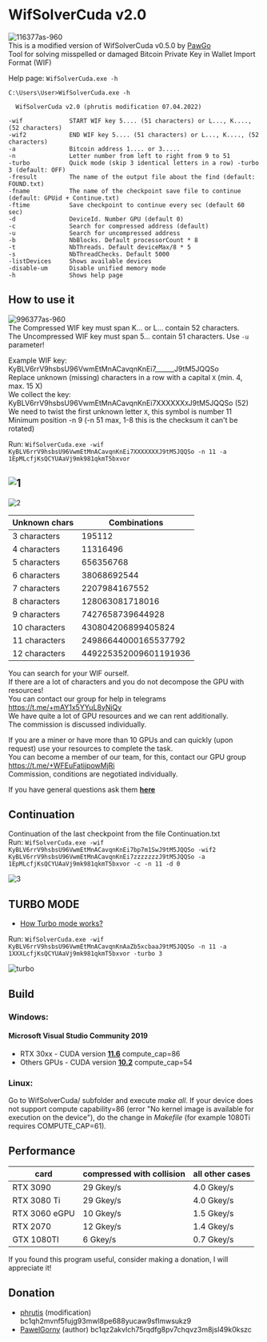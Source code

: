 # WifSolverCuda v2.0
![116377as-960](https://user-images.githubusercontent.com/82582647/161723196-755b39a1-5fd4-4e9e-bbb6-10932be33244.jpg)</br>
This is a modified version of WifSolverCuda v0.5.0 by [PawGo](https://github.com/PawelGorny) </br>
Tool for solving misspelled or damaged Bitcoin Private Key in Wallet Import Format (WIF)

Help page: ```WifSolverCuda.exe -h```
```
C:\Users\User>WifSolverCuda.exe -h

  WifSolverCuda v2.0 (phrutis modification 07.04.2022)

-wif             START WIF key 5.... (51 characters) or L..., K...., (52 characters)
-wif2            END WIF key 5.... (51 characters) or L..., K...., (52 characters)
-a               Bitcoin address 1.... or 3.....
-n               Letter number from left to right from 9 to 51
-turbo           Quick mode (skip 3 identical letters in a row) -turbo 3 (default: OFF)
-fresult         The name of the output file about the find (default: FOUND.txt)
-fname           The name of the checkpoint save file to continue (default: GPUid + Continue.txt)
-ftime           Save checkpoint to continue every sec (default 60 sec)
-d               DeviceId. Number GPU (default 0)
-c               Search for compressed address (default)
-u               Search for uncompressed address
-b               NbBlocks. Default processorCount * 8
-t               NbThreads. Default deviceMax/8 * 5
-s               NbThreadChecks. Default 5000
-listDevices     Shows available devices
-disable-um      Disable unified memory mode
-h               Shows help page
 ```   

## How to use it
![996377as-960](https://user-images.githubusercontent.com/82582647/161723666-490cb467-f184-4bce-84ff-a29ec3d21fd3.jpg)</br>
The Compressed WIF key must span K... or L... contain 52 characters.</br>
The Uncompressed WIF key must span 5... contain 51 characters. Use ```-u``` parameter! </br>

Example WIF key: KyBLV6rrV9hsbsU96VwmEtMnACavqnKnEi7______J9tM5JQQSo</br>
Replace unknown (missing) characters in a row with a capital ```X``` (min. 4, max. 15 X)</br>
We collect the key: KyBLV6rrV9hsbsU96VwmEtMnACavqnKnEi7XXXXXX```X```J9tM5JQQSo (52)</br>
We need to twist the first unknown letter ```X```, this symbol is number 11</br>
Minimum position -n 9 (-n 51 max, 1-8 this is the checksum it can't be rotated)</br>

Run: ```WifSolverCuda.exe -wif KyBLV6rrV9hsbsU96VwmEtMnACavqnKnEi7XXXXXXXJ9tM5JQQSo -n 11 -a 1EpMLcfjKsQCYUAaVj9mk981qkmT5bxvor```

![1](https://user-images.githubusercontent.com/82582647/162258005-43937a2d-ac2a-419b-a386-c6e80d421bea.png)
-----
![2](https://user-images.githubusercontent.com/82582647/162258061-1d3824fc-9ee6-4a08-907b-d275a4dc0d74.png)

| Unknown chars   |      Combinations      |
|-----------------|------------------------|
|  3 characters   | 195112                 |
|  4 characters   | 11316496               |
|  5 characters   | 656356768              |
|  6 characters   | 38068692544            |
|  7 characters   | 2207984167552          |
|  8 characters   | 128063081718016        |
|  9 characters   | 7427658739644928       |
|  10 characters  | 430804206899405824     |
|  11 characters  | 24986644000165537792   | 
|  12 characters  | 449225352009601191936  | 

You can search for your WIF ourself. </br>
If there are a lot of characters and you do not decompose the GPU with resources! </br>
You can contact our group for help in telegrams https://t.me/+mAY1x5YYuL8yNjQy </br>
We have quite a lot of GPU resources and we can rent additionally. </br>
The commission is discussed individually.

If you are a miner or have more than 10 GPUs and can quickly (upon request) use your resources to complete the task. </br>
You can become a member of our team, for this, contact our GPU group https://t.me/+WFEuFatijpowMjRi </br>
Commission, conditions are negotiated individually.

If you have general questions ask them [**here**](https://github.com/phrutis/WifSolverCuda/issues)

## Сontinuation
Сontinuation of the last checkpoint from the file Сontinuation.txt</br>
Run: ```WifSolverCuda.exe -wif KyBLV6rrV9hsbsU96VwmEtMnACavqnKnEi7bp7m1SwJ9tM5JQQSo -wif2 KyBLV6rrV9hsbsU96VwmEtMnACavqnKnEi7zzzzzzzJ9tM5JQQSo -a 1EpMLcfjKsQCYUAaVj9mk981qkmT5bxvor -c -n 11 -d 0```

![3](https://user-images.githubusercontent.com/82582647/162258550-f4dcb651-bb1e-4839-81aa-8e24b607b0a0.png)
 
 ## TURBO MODE
 - [How Turbo mode works?](https://github.com/phrutis/WifSolverCuda/blob/main/Other/turbo.md#how-turbo-mode-works) </br>
 
 Run: ```WifSolverCuda.exe -wif KyBLV6rrV9hsbsU96VwmEtMnACavqnKnAaZb5xcbaaJ9tM5JQQSo -n 11 -a 1XXXLcfjKsQCYUAaVj9mk981qkmT5bxvor -turbo 3```
 
 ![turbo](https://user-images.githubusercontent.com/82582647/162259077-80052487-3ca1-4d66-8f77-2d17ac13aed5.png)
 
## Build
### Windows:

#### Microsoft Visual Studio Community 2019
- RTX 30xx - CUDA version [**11.6**](https://developer.nvidia.com/cuda-11-6-0-download-archive) compute_cap=86 </br>
- Others GPUs - CUDA version [**10.2**](https://developer.nvidia.com/cuda-10.2-download-archive?target_os=Windows&target_arch=x86_64&target_version=10&target_type=exenetwork) compute_cap=54 </br>

### Linux:
Go to WifSolverCuda/ subfolder and execute _make all_. If your device does not support compute capability=86 (error "No kernel image is available for execution on the device"), do the change in _Makefile_ (for example 1080Ti requires COMPUTE_CAP=61).


## Performance

| card          | compressed with collision | all other cases |
|---------------|---------------------------|-----------------|
| RTX 3090      | 29 Gkey/s                 | 4.0 Gkey/s      |
| RTX 3080 Ti   | 29 Gkey/s                 | 4.0 Gkey/s      |
| RTX 3060 eGPU | 10 Gkey/s                 | 1.5 Gkey/s      |
| RTX 2070      | 12 Gkey/s                 | 1.4 Gkey/s      |
| GTX 1080TI    | 6 Gkey/s                  | 0.7 Gkey/s      |

If you found this program useful, consider making a donation, I will appreciate it! <br>

## Donation
- [phrutis](https://github.com/phrutis) (modification)    bc1qh2mvnf5fujg93mwl8pe688yucaw9sflmwsukz9
- [PawelGorny](https://github.com/PawelGorny) (author)    bc1qz2akvlch75rqdfg8pv7chqvz3m8jsl49k0kszc </br>


